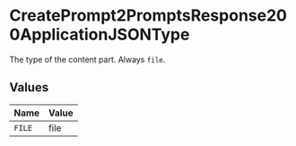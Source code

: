 # CreatePrompt2PromptsResponse200ApplicationJSONType

The type of the content part. Always `file`.


## Values

| Name   | Value  |
| ------ | ------ |
| `FILE` | file   |